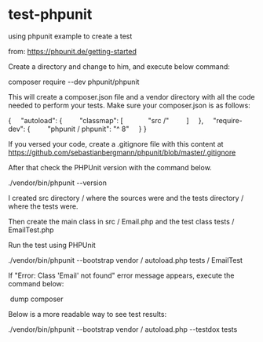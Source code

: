 # test-phpunit

using phpunit example to create a test

from: https://phpunit.de/getting-started


Create a directory and change to him, and execute below command:

 composer require --dev phpunit/phpunit

This will create a composer.json file and a vendor directory with all the code needed to perform your tests. Make sure your composer.json is as follows:

{
    "autoload": {
        "classmap": [
            "src /"
        ]
    },
    "require-dev": {
        "phpunit / phpunit": "^ 8"
    }
}

If you versed your code, create a .gitignore file with this content at https://github.com/sebastianbergmann/phpunit/blob/master/.gitignore

After that check the PHPUnit version with the command below.

./vendor/bin/phpunit --version

I created src directory / where the sources were and the tests directory / where the tests were.

Then create the main class in src / Email.php and the test class tests / EmailTest.php

Run the test using PHPUnit

./vendor/bin/phpunit --bootstrap vendor / autoload.php tests / EmailTest

If "Error: Class 'Email' not found" error message appears, execute the command below:

 dump composer

Below is a more readable way to see test results:

./vendor/bin/phpunit --bootstrap vendor / autoload.php --testdox tests